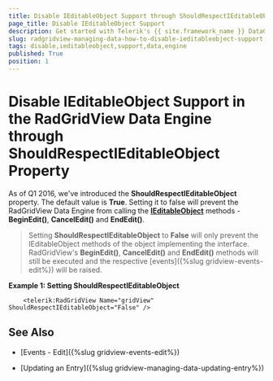 ```yaml
---
title: Disable IEditableObject Support through ShouldRespectIEditableObject Property
page_title: Disable IEditableObject Support
description: Get started with Telerik's {{ site.framework_name }} DataGrid and learn how to disable IEditableObject support in the Data Engine through ShouldRespectIEditableObject property.
slug: radgridview-managing-data-how-to-disable-ieditableobject-support
tags: disable,ieditableobject,support,data,engine
published: True
position: 1
---
```


# Disable IEditableObject Support in the RadGridView Data Engine through ShouldRespectIEditableObject Property
As of Q1 2016, we've introduced the **ShouldRespectIEditableObject** property. The default value is **True**. Setting it to false will prevent the RadGridView Data Engine from calling the [**IEditableObject**](https://msdn.microsoft.com/en-us/library/system.componentmodel.ieditableobject(v=vs.110).aspx) methods - **BeginEdit()**, **CancelEdit()** and **EndEdit()**.

>Setting **ShouldRespectIEditableObject** to **False** will only prevent the IEditableObject methods of the object implementing the interface. RadGridView's **BeginEdit()**, **CancelEdit()** and **EndEdit()** methods will still be executed and the respective [events]({%slug gridview-events-edit%}) will be raised.

__Example 1: Setting ShouldRespectIEditableObject__

```XAML
	<telerik:RadGridView Name="gridView" ShouldRespectIEditableObject="False" />
```

## See Also

 * [Events - Edit]({%slug gridview-events-edit%})

 * [Updating an Entry]({%slug gridview-managing-data-updating-entry%})
